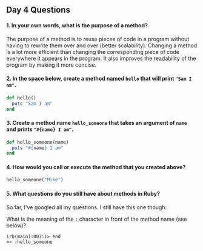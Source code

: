 ## Day 4 Questions

#### 1. In your own words, what is the purpose of a method?

The purpose of a method is to reuse pieces of code in a program without having to rewrite them over and over (better scalability). Changing a method is a lot more efficient than changing the corresponding piece of code everywhere it appears in the program. It also improves the readability of the program by making it more concise.

#### 2. In the space below, create a method named `hello` that will print `"Sam I am"`.

```ruby
def hello()
  puts "Sam I am"
end
```

#### 3. Create a method name `hello_someone` that takes an argument of `name` and prints `"#{name} I am"`.

```ruby
def hello_someone(name)
  puts "#{name} I am"
end
```

#### 4. How would you call or execute the method that you created above?

```ruby
hello_someone("Mike")
```

#### 5. What questions do you still have about methods in Ruby?

So far, I've googled all my questions. I still have this one though:

What is the meaning of the `:` character in front of the method name (see below)?
```
irb(main):007:1> end
=> :hello_someone
```
